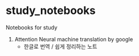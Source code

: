 # study_notebooks
Notebooks for study

1. Attention Neural machine translation by google
    - 한글로 번역 / 쉽게 정리하는 노트
